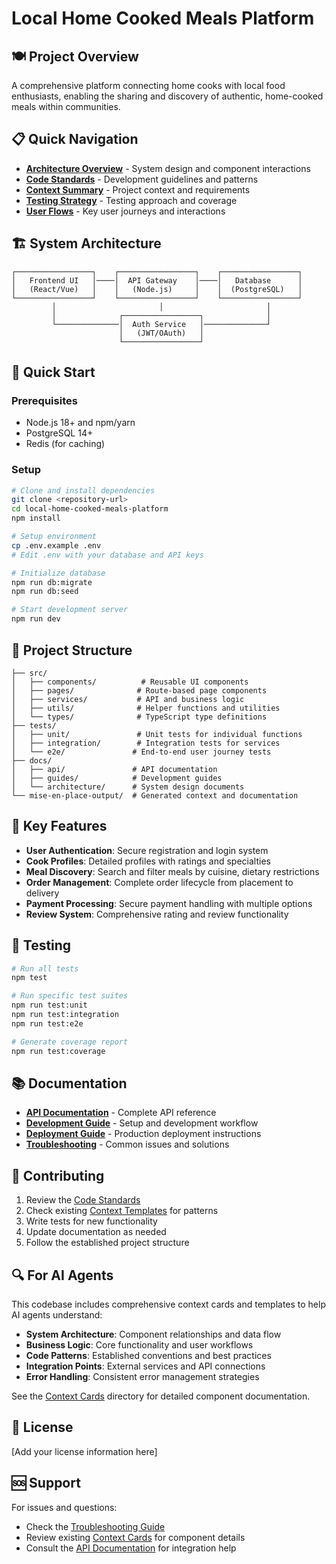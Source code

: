 # Local Home Cooked Meals Platform

## 🍽️ Project Overview

A comprehensive platform connecting home cooks with local food enthusiasts, enabling the sharing and discovery of authentic, home-cooked meals within communities.

## 📋 Quick Navigation

- **[Architecture Overview](./context-cards/architecture-overview.md)** - System design and component interactions
- **[Code Standards](./context-cards/code-standards.md)** - Development guidelines and patterns
- **[Context Summary](./context-cards/context-summary.md)** - Project context and requirements
- **[Testing Strategy](./context-cards/testing-strategy.md)** - Testing approach and coverage
- **[User Flows](./context-cards/user-flows.md)** - Key user journeys and interactions

## 🏗️ System Architecture

```
┌─────────────────┐    ┌─────────────────┐    ┌─────────────────┐
│   Frontend UI   │────│  API Gateway    │────│   Database      │
│   (React/Vue)   │    │   (Node.js)     │    │  (PostgreSQL)   │
└─────────────────┘    └─────────────────┘    └─────────────────┘
         │                       │                       │
         │              ┌─────────────────┐              │
         └──────────────│  Auth Service   │──────────────┘
                        │   (JWT/OAuth)   │
                        └─────────────────┘
```

## 🚀 Quick Start

### Prerequisites
- Node.js 18+ and npm/yarn
- PostgreSQL 14+
- Redis (for caching)

### Setup
```bash
# Clone and install dependencies
git clone <repository-url>
cd local-home-cooked-meals-platform
npm install

# Setup environment
cp .env.example .env
# Edit .env with your database and API keys

# Initialize database
npm run db:migrate
npm run db:seed

# Start development server
npm run dev
```

## 📁 Project Structure

```
├── src/
│   ├── components/          # Reusable UI components
│   ├── pages/              # Route-based page components
│   ├── services/           # API and business logic
│   ├── utils/              # Helper functions and utilities
│   └── types/              # TypeScript type definitions
├── tests/
│   ├── unit/               # Unit tests for individual functions
│   ├── integration/        # Integration tests for services
│   └── e2e/               # End-to-end user journey tests
├── docs/
│   ├── api/               # API documentation
│   ├── guides/            # Development guides
│   └── architecture/      # System design documents
└── mise-en-place-output/  # Generated context and documentation
```

## 🔧 Key Features

- **User Authentication**: Secure registration and login system
- **Cook Profiles**: Detailed profiles with ratings and specialties
- **Meal Discovery**: Search and filter meals by cuisine, dietary restrictions
- **Order Management**: Complete order lifecycle from placement to delivery
- **Payment Processing**: Secure payment handling with multiple options
- **Review System**: Comprehensive rating and review functionality

## 🧪 Testing

```bash
# Run all tests
npm test

# Run specific test suites
npm run test:unit
npm run test:integration
npm run test:e2e

# Generate coverage report
npm run test:coverage
```

## 📚 Documentation

- **[API Documentation](./docs/api/)** - Complete API reference
- **[Development Guide](./docs/guides/development.md)** - Setup and development workflow
- **[Deployment Guide](./docs/guides/deployment.md)** - Production deployment instructions
- **[Troubleshooting](./docs/guides/troubleshooting.md)** - Common issues and solutions

## 🤝 Contributing

1. Review the [Code Standards](./context-cards/code-standards.md)
2. Check existing [Context Templates](./context-templates/) for patterns
3. Write tests for new functionality
4. Update documentation as needed
5. Follow the established project structure

## 🔍 For AI Agents

This codebase includes comprehensive context cards and templates to help AI agents understand:

- **System Architecture**: Component relationships and data flow
- **Business Logic**: Core functionality and user workflows  
- **Code Patterns**: Established conventions and best practices
- **Integration Points**: External services and API connections
- **Error Handling**: Consistent error management strategies

See the [Context Cards](./context-cards/) directory for detailed component documentation.

## 📄 License

[Add your license information here]

## 🆘 Support

For issues and questions:
- Check the [Troubleshooting Guide](./docs/guides/troubleshooting.md)
- Review existing [Context Cards](./context-cards/) for component details
- Consult the [API Documentation](./docs/api/) for integration help
